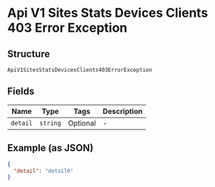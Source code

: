 
# Api V1 Sites Stats Devices Clients 403 Error Exception

## Structure

`ApiV1SitesStatsDevicesClients403ErrorException`

## Fields

| Name | Type | Tags | Description |
|  --- | --- | --- | --- |
| `detail` | `string` | Optional | - |

## Example (as JSON)

```json
{
  "detail": "detail6"
}
```


